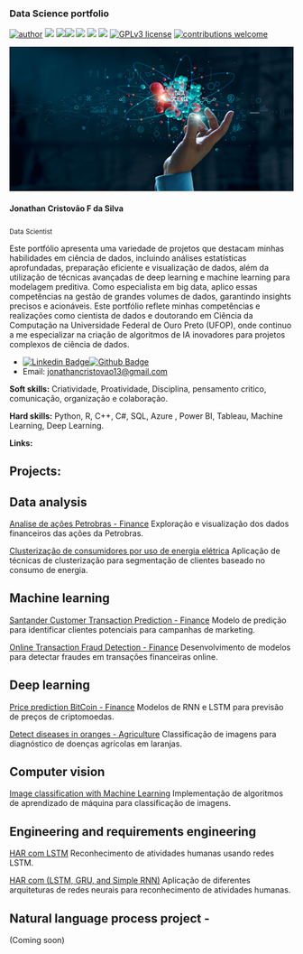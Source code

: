 ### Data Science portfolio

[![author](https://img.shields.io/badge/author-JonathanCristovao-red.svg)](https://www.linkedin.com/in/jonathan-cristovao/) [![](https://img.shields.io/badge/python-3.7+-blue.svg)](https://www.python.org/downloads/release/python-365/) [![](https://img.shields.io/badge/R-4.0.3+-Red.svg)](https://www.r-project.org/)[![](https://img.shields.io/badge/SQL-blue.svg)]() [![](https://img.shields.io/badge/SQLite-blue.svg)](https://www.sqlite.org/index.html) [![](https://img.shields.io/badge/Pandas-blue.svg)](https://pandas.pydata.org/) [![](https://img.shields.io/badge/Tensorflow-GPU-orange.svg)](https://www.tensorflow.org/install?hl=pt-br) [![GPLv3 license](https://img.shields.io/badge/License-GPLv3-blue.svg)](http://perso.crans.org/besson/LICENSE.html) [![contributions welcome](https://img.shields.io/badge/contributions-welcome-brightgreen.svg?style=flat)](https://github.com/JonathanCristovao/Portfolio)

<p align="center">
  <img src="banner.jpg" >
</p>

#### Jonathan Cristovão F da Silva
<sub> Data Scientist </sub>

Este portfólio apresenta uma variedade de projetos que destacam minhas habilidades em ciência de dados, incluindo análises estatísticas aprofundadas, preparação eficiente e visualização de dados, além da utilização de técnicas avançadas de deep learning e machine learning para modelagem preditiva. Como especialista em big data, aplico essas competências na gestão de grandes volumes de dados, garantindo insights precisos e acionáveis. Este portfólio reflete minhas competências e realizações como cientista de dados e doutorando em Ciência da Computação na Universidade Federal de Ouro Preto (UFOP), onde continuo a me especializar na criação de algoritmos de IA inovadores para projetos complexos de ciência de dados.

* [![Linkedin Badge](https://img.shields.io/badge/-LinkedIn-blue?style=flat&logo=LinkedIn&logoColor=white)](https://www.linkedin.com/in/jonathan-cristovao)[![Github Badge](https://img.shields.io/badge/-Github-000?style=flat-square&logo=Github&logoColor=white&link=https://github.com/JonathanCristovao)](https://github.com/JonathanCristovao) 
* Email: jonathancristovao13@gmail.com   


**Soft skills:** Criatividade, Proatividade, Disciplina, pensamento critico, comunicação, organização e colaboração.

**Hard skills:** Python, R, C++, C#, SQL, Azure , Power BI, Tableau, Machine Learning, Deep Learning.


**Links:**

## Projects:

## Data analysis

[Analise de ações Petrobras - Finance](https://github.com/JonathanCristovao/analise-de-acoes-Petrobras-PETR4.SA) Exploração e visualização dos dados financeiros das ações da Petrobras.

[Clusterização de consumidores por uso de energia elétrica](https://github.com/JonathanCristovao/clustering-consumers) Aplicação de técnicas de clusterização para segmentação de clientes baseado no consumo de energia.


## Machine learning 
[Santander Customer Transaction Prediction - Finance](https://github.com/JonathanCristovao/Santander-Customer-Transaction-Prediction) Modelo de predição para identificar clientes potenciais para campanhas de marketing.

[Online Transaction Fraud Detection - Finance](https://github.com/JonathanCristovao/Fraud-Detection) Desenvolvimento de modelos para detectar fraudes em transações financeiras online.

## Deep learning 

[Price prediction BitCoin - Finance](https://github.com/JonathanCristovao/Bitcoin-Historical-Data-RNN-LSTM) Modelos de RNN e LSTM para previsão de preços de criptomoedas.

[Detect diseases in oranges - Agriculture](https://github.com/JonathanCristovao/Multi-class-image-classification-mobilenet) Classificação de imagens para diagnóstico de doenças agrícolas em laranjas.


## Computer vision

[Image classification with Machine Learning](https://github.com/JonathanCristovao/Bootcamp-Unimed-BH-Ciencia-de-Dados-DiO/tree/main/machine-learning) Implementação de algoritmos de aprendizado de máquina para classificação de imagens.

## Engineering and requirements engineering

[HAR com LSTM](https://github.com/JonathanCristovao/Human-Activity-Recognition-HAR-LSTM) Reconhecimento de atividades humanas usando redes LSTM.

[HAR com (LSTM, GRU, and Simple RNN)](https://github.com/JonathanCristovao/LSTM_GRU_RNN_human-activity-recognition) Aplicação de diferentes arquiteturas de redes neurais para reconhecimento de atividades humanas.

## Natural language process project -
(Coming soon) 

